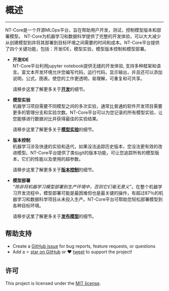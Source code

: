 # 概述
---
NT-Core是一个开源MLOps平台，旨在帮助用户开发，测试，控制模型版本和部署模型。 NT-Core为机器学习和数据科学提供了完整的开发体验，可以大大减少从创建模型到并将其部署到目标环境之间需要的时间和成本。NT-Core平台提供了四个关键功能，包括：开发IDE，模型实验，模型版本控制和模型部署。

- **开发IDE**<br>
  NT-Core平台利用jupyter notebook提供无缝的开发体验, 支持多种框架和语言。富文本开发环境允许您编写代码，运行代码，显示输出，并且还可以添加说明，公式，图表。使您的工作更透明，易理解，可重复和可共享。

  请移步这里了解更多关于[**开发**](tutorial.md#Development)的细节。

- **模型实验**<br>
  机器学习项目需要不同模型之间的多次实验，通常比普通的软件开发项目需要更多的管理分支和实验次数。NT-Core平台可以为您记录的所有模型实验，让您能够进行数据对比并获得最佳的实验结果。
  
  请移步这里了解更多关于[**模型实验**](tutorial.md#Experiment)的细节。

- **版本控制**<br>
  机器学习涉及快速的实验和迭代，如果没法追踪历史版本，您没法更有效的改进模型。NT-Core平台提供了类似git的版本功能，可让您追踪所有的模型版本，它们的性能以及使用的超参数。

  请移步这里了解更多关于[**版本控制**](tutorial.md#Versioning)的细节。

- **模型部署**<br>
  <em>“除非将机器学习模型部署到生产环境中，否则它们毫无意义”</em>。在整个机器学习开发流程中，模型部署可能是最困难但也是最关键的操作，有超过87％的机器学习和数据科学项目从未投入生产。NT-Core平台可帮助您轻松部署模型到各种目标环境。 

  请移步这里了解更多关于[**发布模型**](tutorial.md#Deployment)的细节。

## 帮助支持
- Create a [GitHub issue](https://github.com/jhildenbiddle/docsify-themeable/issues) for bug reports, feature requests, or questions
- Add a ⭐️ [star on GitHub](https://github.com/jhildenbiddle/docsify-themeable) or ❤️ [tweet](https://twitter.com/intent/tweet?url=https%3A%2F%2Fgithub.com%2Fjhildenbiddle%2Fdocsify-themeable&hashtags=css,developers,frontend,javascript) to support the project!

## 许可
This project is licensed under the [MIT license](https://github.com/jhildenbiddle/docsify-themeable/blob/master/LICENSE).